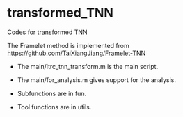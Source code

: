 # transformed_TNN

Codes for transformed TNN

The Framelet method is implemented from https://github.com/TaiXiangJiang/Framelet-TNN

* The main/ltrc_tnn_transform.m is the main script.

* The main/for_analysis.m gives support for the analysis.

* Subfunctions are in fun.

* Tool functions are in utils.
